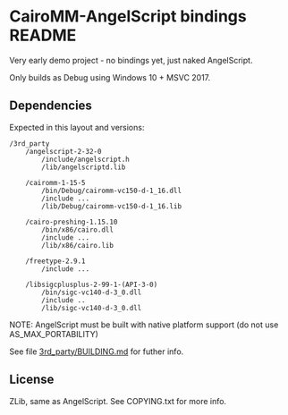 # CairoMM-AngelScript bindings README

Very early demo project - no bindings yet, just naked AngelScript.

Only builds as Debug using Windows 10 + MSVC 2017.

## Dependencies

Expected in this layout and versions:

```
/3rd_party
    /angelscript-2-32-0
        /include/angelscript.h
        /lib/angelscriptd.lib

    /cairomm-1-15-5
        /bin/Debug/cairomm-vc150-d-1_16.dll
        /include ...
        /lib/Debug/cairomm-vc150-d-1_16.lib
    
    /cairo-preshing-1.15.10
        /bin/x86/cairo.dll
        /include ...
        /lib/x86/cairo.lib
    
    /freetype-2.9.1
        /include ...
    
    /libsigcplusplus-2-99-1-(API-3-0)
        /bin/sigc-vc140-d-3_0.dll
        /include ..
        /lib/sigc-vc140-d-3_0.dll            
```

NOTE: AngelScript must be built with native platform support (do not use AS_MAX_PORTABILITY)

See file [3rd_party/BUILDING.md](3rd_party/BUILDING.md) for futher info.

## License

ZLib, same as AngelScript. See COPYING.txt for more info.
